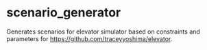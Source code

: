 # scenario_generator

Generates scenarios for elevator simulator based on constraints and parameters for https://github.com/traceyyoshima/elevator.